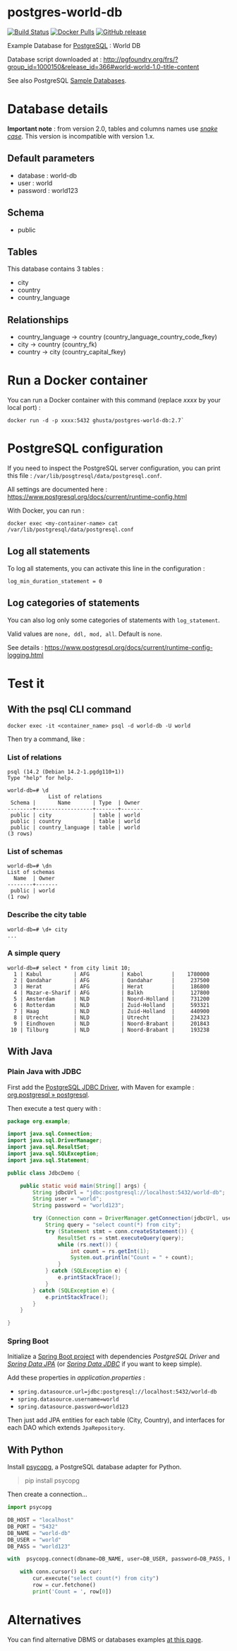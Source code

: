 # postgres-world-db

[![Build Status](https://github.com/ghusta/docker-postgres-world-db/actions/workflows/docker-image.yml/badge.svg)](https://github.com/ghusta/docker-postgres-world-db/actions/workflows/docker-image.yml)
[![Docker Pulls](https://img.shields.io/docker/pulls/ghusta/postgres-world-db.svg?logo=docker)](https://hub.docker.com/r/ghusta/postgres-world-db)
[![GitHub release](https://img.shields.io/github/v/release/ghusta/docker-postgres-world-db?sort=semver&logo=GitHub)](https://github.com/ghusta/docker-postgres-world-db/releases)

Example Database for [PostgreSQL](https://www.postgresql.org/) : World DB

Database script downloaded at : http://pgfoundry.org/frs/?group_id=1000150&release_id=366#world-world-1.0-title-content

See also PostgreSQL [Sample Databases](https://wiki.postgresql.org/wiki/Sample_Databases).

# Database details

**Important note** : from version 2.0, tables and columns names use [_snake case_](https://en.wikipedia.org/wiki/Snake_case).
 This version is incompatible with version 1.x.

## Default parameters

- database : world-db
- user : world
- password : world123

## Schema

- public

## Tables
This database contains 3 tables :

- city
- country
- country_language

## Relationships

- country_language -> country (country_language_country_code_fkey)
- city -> country (country_fk)
- country -> city (country_capital_fkey)

# Run a Docker container

You can run a Docker container with this command (replace _xxxx_ by your local port) :

```shell
docker run -d -p xxxx:5432 ghusta/postgres-world-db:2.7`
```

# PostgreSQL configuration

If you need to inspect the PostgreSQL server configuration, you can print this file : `/var/lib/posgtresql/data/postgresql.conf`.

All settings are documented here : https://www.postgresql.org/docs/current/runtime-config.html

With Docker, you can run :

`docker exec <my-container-name> cat /var/lib/postgresql/data/postgresql.conf`

## Log all statements

To log all statements, you can activate this line in the configuration :

`log_min_duration_statement = 0`

## Log categories of statements

You can also log only some categories of statements with `log_statement`.

Valid values are `none, ddl, mod, all`. Default is `none`.

See details : https://www.postgresql.org/docs/current/runtime-config-logging.html

# Test it

## With the psql CLI command

`docker exec -it <container_name> psql -d world-db -U world`

Then try a command, like :

### List of relations

```
psql (14.2 (Debian 14.2-1.pgdg110+1))
Type "help" for help.

world-db=# \d
             List of relations
 Schema |       Name       | Type  | Owner
--------+------------------+-------+-------
 public | city             | table | world
 public | country          | table | world
 public | country_language | table | world
(3 rows)
```

### List of schemas

```
world-db=# \dn
List of schemas
  Name  | Owner
--------+-------
 public | world
(1 row)
```

### Describe the city table

```
world-db=# \d+ city
...
```

### A simple query

```
world-db=# select * from city limit 10;
  1 | Kabul          | AFG          | Kabol         |    1780000
  2 | Qandahar       | AFG          | Qandahar      |     237500
  3 | Herat          | AFG          | Herat         |     186800
  4 | Mazar-e-Sharif | AFG          | Balkh         |     127800
  5 | Amsterdam      | NLD          | Noord-Holland |     731200
  6 | Rotterdam      | NLD          | Zuid-Holland  |     593321
  7 | Haag           | NLD          | Zuid-Holland  |     440900
  8 | Utrecht        | NLD          | Utrecht       |     234323
  9 | Eindhoven      | NLD          | Noord-Brabant |     201843
 10 | Tilburg        | NLD          | Noord-Brabant |     193238
```

## With Java

### Plain Java with JDBC

First add the [PostgreSQL JDBC Driver](https://jdbc.postgresql.org/), with Maven for example : [org.postgresql » postgresql](https://mvnrepository.com/artifact/org.postgresql/postgresql).

Then execute a test query with :

```java
package org.example;

import java.sql.Connection;
import java.sql.DriverManager;
import java.sql.ResultSet;
import java.sql.SQLException;
import java.sql.Statement;

public class JdbcDemo {

    public static void main(String[] args) {
        String jdbcUrl = "jdbc:postgresql://localhost:5432/world-db";
        String user = "world";
        String password = "world123";

        try (Connection conn = DriverManager.getConnection(jdbcUrl, user, password)) {
            String query = "select count(*) from city";
            try (Statement stmt = conn.createStatement()) {
                ResultSet rs = stmt.executeQuery(query);
                while (rs.next()) {
                    int count = rs.getInt(1);
                    System.out.println("Count = " + count);
                }
            } catch (SQLException e) {
                e.printStackTrace();
            }
        } catch (SQLException e) {
            e.printStackTrace();
        }
    }

}
```

### Spring Boot

Initialize a [Spring Boot project](https://start.spring.io/) with dependencies _PostgreSQL Driver_ and [_Spring Data JPA_](https://spring.io/projects/spring-data-jpa) (or [_Spring Data JDBC_](https://spring.io/projects/spring-data-jdbc) if you want to keep simple).

Add these properties in _application.properties_ :

- `spring.datasource.url=jdbc:postgresql://localhost:5432/world-db`
- `spring.datasource.username=world`
- `spring.datasource.password=world123`

Then just add JPA entities for each table (City, Country), and interfaces for each DAO which extends `JpaRepository`.

## With Python

Install [psycopg](https://pypi.org/project/psycopg/), a PostgreSQL database adapter for Python.

> pip install psycopg

Then create a connection...

```python
import psycopg

DB_HOST = "localhost"
DB_PORT = "5432"
DB_NAME = "world-db"
DB_USER = "world"
DB_PASS = "world123"

with  psycopg.connect(dbname=DB_NAME, user=DB_USER, password=DB_PASS, host=DB_HOST, port=DB_PORT) as conn:

    with conn.cursor() as cur:
        cur.execute("select count(*) from city")
        row = cur.fetchone()
        print('Count = ', row[0])

```

# Alternatives

You can find alternative DBMS or databases examples [at this page](ALTERNATIVES.md).
